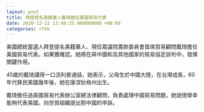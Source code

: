 ```yaml
---
layout: post
title: 拜登提名美籍華人戴琦擔任美國貿易代表
date: 2020-12-12 13:46:25.000000000 +08:00
categories: rthk
---
```


美國總統當選人拜登提名美籍華人、現任眾議院籌款委員會首席貿易顧問戴琦擔任美國貿易代表。如果獲確認，她將在與中國和及其他國家的貿易協定談判中，發揮關鍵作用。

45歲的戴琦講得一口流利普通話，她表示，父母生於中國大陸，在台灣成長，60年代移民美國幾年後，她在康涅狄格州出生。

戴琦擔任過美國貿易代表辦公室總法律顧問，負責處理中國貿易問題，她說很榮幸能夠代表美國，向世貿組織提出對中國的申訴。
